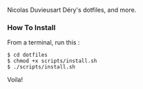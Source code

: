 Nicolas Duvieusart Déry's dotfiles, and more.

### How To Install
From a terminal, run this :

```
$ cd dotfiles
$ chmod +x scripts/install.sh
$ ./scripts/install.sh
```

Voila!
